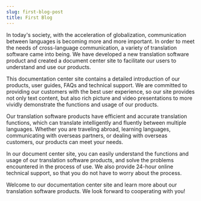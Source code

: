 ```yaml
---
slug: first-blog-post
title: First Blog
---
```


In today's society, with the acceleration of globalization, communication between languages is becoming more and more important. In order to meet the needs of cross-language communication, a variety of translation software came into being. We have developed a new translation software product and created a document center site to facilitate our users to understand and use our products.

This documentation center site contains a detailed introduction of our products, user guides, FAQs and technical support. We are committed to providing our customers with the best user experience, so our site provides not only text content, but also rich picture and video presentations to more vividly demonstrate the functions and usage of our products.

Our translation software products have efficient and accurate translation functions, which can translate intelligently and fluently between multiple languages. Whether you are traveling abroad, learning languages, communicating with overseas partners, or dealing with overseas customers, our products can meet your needs.

In our document center site, you can easily understand the functions and usage of our translation software products, and solve the problems encountered in the process of use. We also provide 24-hour online technical support, so that you do not have to worry about the process.

Welcome to our documentation center site and learn more about our translation software products. We look forward to cooperating with you!
